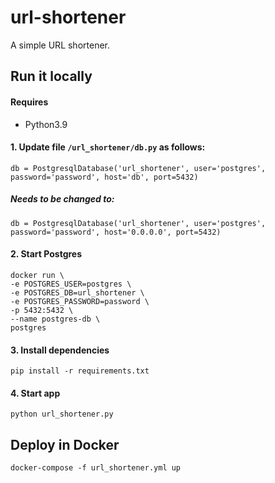# url-shortener

A simple URL shortener. 

## Run it locally

#### Requires 
- Python3.9

#### 1. Update file `/url_shortener/db.py` as follows:

`db = PostgresqlDatabase('url_shortener', user='postgres', password='password',
                           host='db', port=5432)`
##### Needs to be changed to:

`db = PostgresqlDatabase('url_shortener', user='postgres', password='password',
                           host='0.0.0.0', port=5432)`

#### 2. Start Postgres

```
docker run \
-e POSTGRES_USER=postgres \
-e POSTGRES_DB=url_shortener \
-e POSTGRES_PASSWORD=password \
-p 5432:5432 \
--name postgres-db \
postgres
```
#### 3. Install dependencies
`pip install -r requirements.txt`

#### 4. Start app
`python url_shortener.py`

## Deploy in Docker
`docker-compose -f url_shortener.yml up`
